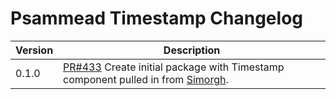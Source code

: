 # Psammead Timestamp Changelog

<!-- prettier-ignore -->
| Version | Description |
|---------|-------------|
| 0.1.0   | [PR#433](https://github.com/BBC-News/psammead/pull/433) Create initial package with Timestamp component pulled in from [Simorgh](https://github.com/BBC-News/simorgh). |

